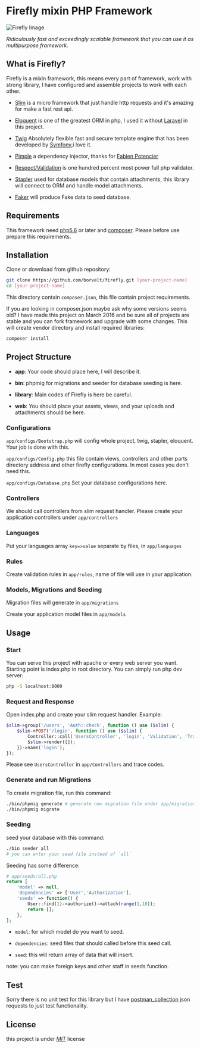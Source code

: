 # Firefly mixin PHP Framework

![Firefly Image](./_firefly.png "Firefly")

_Ridiculously fast and exceedingly scalable framework that you can use it as multipurpose framework._

## What is Firefly?

Firefly is a mixin framework, this means every part of framework, work with strong library, I have configured and assemble projects to work with each other.

- [Slim](https://github.com/slimphp/Slim) is a micro framework that just handle http requests and it's amazing for make a fast rest api.

- [Eloquent](https://github.com/illuminate/database) is one of the greatest ORM in php, I used it without [Laravel](https://github.com/laravel/laravel) in this project.

- [Twig](https://github.com/twigphp/Twig) Absolutely flexible fast and secure template engine that has been developed by [Symfony](https://github.com/symfony/symfony),i love it.

- [Pimple](https://github.com/silexphp/Pimple) a dependency injector, thanks for [Fabien Potencier](http://fabien.potencier.org/)

- [Respect/Validation](https://github.com/Respect/Validation) is one hundred percent most power full php validator.

- [Stapler](https://github.com/CodeSleeve/stapler) used for database models that contain attachments, this library will connect to ORM and handle model attachments.

- [Faker](https://github.com/fzaninotto/Faker) will produce Fake data to seed database.

## Requirements

This framework need [php5.6](http://php.net/) or later and [composer](https://getcomposer.org/).
Please before use prepare this requirements.

## Installation

Clone or download from github repository:

```bash
git clone https://github.com/borvelt/firefly.git [your-project-name]
cd [your-project-name]
```

This directory contain `composer.json`, this file contain project requirements.

If you are looking in composer.json maybe ask why some versions seems old? I have made this project on March 2016 and be sure all of projects are stable and you can fork framework and upgrade with some changes.
This will create vendor directory and install required libraries:

```bash
composer install
```

## Project Structure

- **app**: Your code should place here, I will describe it.

- **bin**: phpmig for migrations and seeder for database seeding is here.

- **library**: Main codes of Firefly is here be careful.

- **web**: You should place your assets, views, and your uploads and attachments should be here.

### Configurations

`app/configs/Bootstrap.php` will config whole project, twig, stapler, eloquent. Your job is done with this.

`app/configs/Config.php` this file contain views, controllers and other parts directory address and other firefly configurations. In most cases you don't need this.

`app/configs/Database.php` Set your database configurations here.

### Controllers

We should call controllers from slim request handler. Please create your application controllers under `app/controllers`

### Languages

Put your languages array `key=>value` separate by files, in `app/languages`

### Rules

Create validation rules in `app/rules`, name of file will use in your application.

### Models, Migrations and Seeding

Migration files will generate in `app/migrations`

Create your application model files in `app/models`

## Usage

### Start

You can serve this project with apache or every web server you want. Starting point is index.php in root directory.
You can simply run php dev server:

```bash
php -S localhost:8000
```

### Request and Response

Open index.php and create your slim request handler. Example:

```php
$slim->group('/users', 'Auth::check', function () use ($slim) {
    $slim->POST('/login', function () use ($slim) {
        Controller::call('UsersController', 'login', 'Validation', 'Translator');
        $slim->render([]);
    })->name('login');
});
```

Please see `UsersController` in `app/Controllers` and trace codes.

### Generate and run Migrations

To create migration file, run this command:

```bash
./bin/phpmig generate # generate new migration file under app/migrations path
./bin/phpmig migrate
```

### Seeding

seed your database with this command:

```bash
./bin seeder all
# you can enter your seed file instead of `all`
```

Seeding has some difference:

```php
# app/seeds/all.php
return [
    'model' => null,
    'dependencies' => ['User','Authorization'],
    'seeds' => function() {
        User::find(1)->authorize()->attach(range(1,10));
        return [];
    },
];
```

- `model`: for which model do you want to seed.

- `dependencies`: seed files that should called before this seed call.

- `seed`: this will return array of data that will insert.

note: you can make foreign keys and other staff in seeds function.

## Test

Sorry there is no unit test for this library but I have [postman_collection](./postman_collection.json) json requests to just test functionality.

## License

this project is under [_MIT_](./LICENSE) license
